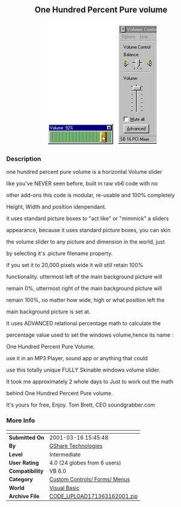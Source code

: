 ﻿<div align="center">

## One Hundred Percent Pure volume

<img src="PIC200131611496848.gif">
</div>

### Description



one hundred percent pure volume is a horizontal Volume slider

like you've NEVER seen before, built in raw vb6 code with no

other add-ons this code is modular, re-usable and 100% completely

Height, Width and position idenpendant.

it uses standard picture boxes to "act like" or "mimmick" a sliders

appearance, because it uses standard picture boxes, you can skin

the volume slider to any picture and dimension in the world, just

by selecting it's .picture filename property.

if you set it to 20,000 pixels wide it will still retain 100%

functionality. uttermost left of the main background picture will

remain 0%, uttermost right of the main background picture will

remain 100%, no matter how wide, high or what position left the

main background picture is set at.

It uses ADVANCED relational percentage math to calculate the

percentage value used to set the windows volume,hence its name :

One Hundred Percent Pure Volume.

use it in an MP3 Player, sound app or anything that could

use this totally unique FULLY Skinable windows volume slider.

It took me approximately 2 whole days to Just to work out the math

behind One Hundred Percent Pure volume.

It's yours for free, Enjoy. Tom Brett, CEO soundgrabber.com
 
### More Info
 


<span>             |<span>
---                |---
**Submitted On**   |2001-03-16 15:45:48
**By**             |[GShare Technologies](https://github.com/Planet-Source-Code/PSCIndex/blob/master/ByAuthor/gshare-technologies.md)
**Level**          |Intermediate
**User Rating**    |4.0 (24 globes from 6 users)
**Compatibility**  |VB 6\.0
**Category**       |[Custom Controls/ Forms/  Menus](https://github.com/Planet-Source-Code/PSCIndex/blob/master/ByCategory/custom-controls-forms-menus__1-4.md)
**World**          |[Visual Basic](https://github.com/Planet-Source-Code/PSCIndex/blob/master/ByWorld/visual-basic.md)
**Archive File**   |[CODE\_UPLOAD171363162001\.zip](https://github.com/Planet-Source-Code/gshare-technologies-one-hundred-percent-pure-volume__1-21685/archive/master.zip)








